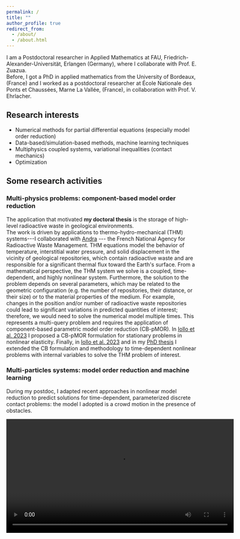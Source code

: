 ```yaml
---
permalink: /
title: ""
author_profile: true
redirect_from: 
  - /about/
  - /about.html
---
```

I am a Postdoctoral researcher in Applied Mathematics at FAU, Friedrich-Alexander-Universität, Erlangen (Germany), where I collaborate with Prof. E. Zuazua.\
Before, I got a PhD in applied mathematics from the University of Bordeaux, (France) and I worked as a postdoctoral researcher at École Nationale des Ponts et Chaussées, Marne La Vallée, (France), in collaboration with Prof. V. Ehrlacher.

## Research interests
<ul>
<li> Numerical methods for partial differential equations (especially model order reduction) </li>
<li>Data-based/simulation-based methods, machine learning techniques </li>
<li>Multiphysics coupled systems, variational inequalities (contact mechanics) </li>
<li>Optimization </li>
</ul> 

<!-- Questo è un commento e non verrà visualizzato nella pagina -->
## Some research activities
### Multi-physics problems: component-based model order reduction
The application that motivated **my doctoral thesis** is the storage of high-level radioactive waste in geological environments.  
The work is driven by applications to thermo-hydro-mechanical (THM) systems---I collaborated with [Andra](https://www.andra.fr)
--- the French National Agency for Radioactive Waste Management.
THM equations model the behavior of temperature, interstitial water pressure, and solid displacement in the vicinity of geological repositories, which contain radioactive waste and are responsible for a significant thermal flux toward the Earth's surface. 
From a mathematical perspective, the THM system we solve is a coupled, time-dependent, and highly nonlinear system. Furthermore, the solution to the problem depends on several parameters, which may be related to the geometric configuration (e.g. the number of repositories, their distance, or their size) or to the material properties of the medium. 
For example, changes in the position and/or number of radioactive waste repositories could lead to significant variations in predicted quantities of interest; therefore, we would need to solve the numerical model multiple times. 
This represents a multi-query problem and requires the application of component-based parametric model order reduction (CB-pMOR).
In [Iollo et al. 2023](https://www.sciencedirect.com/science/article/pii/S0045782522007423) I proposed a CB-pMOR formulation for stationary problems in nonlinear elasticity. 
Finally, in [Iollo et al. 2023](https://www.scipedia.com/wd/images/d/d9/Draft_Sanchez_Pinedo_755799274pap_193.pdf) and in my [PhD thesis](https://theses.hal.science/tel-04006932/document) I extended the CB formulation and methodology to time-dependent nonlinear problems with internal variables to solve the THM problem of interest.

### Multi-particles systems: model order reduction and machine learning
During my postdoc, I adapted recent approaches in nonlinear model reduction to predict solutions for time-dependent, parameterized discrete contact problems: the model I adopted is a crowd motion in the presence of obstacles. 
<!--
<figure>
    <img src="files/domain.png" alt="The domain">
    <figcaption>Representative sketch of the two-dimensional discrete contact problem region: obstacles and contact
walls are marked in blue; particles are marked in red.</figcaption>
</figure>
-->
<video width="600" controls>
  <source src="files/nlRBvideo.mp4" type="video/mp4">
  Comparison between the nonlinear reduced basis (nlRB) reconstruction of the positions based on the employment of hyper-reduction (EIM) and the high-fidelity (HF) solutions.
</video>




<!--\[ a^2 + b^2 = c^2 \]

Possiamo anche scrivere una formula inline, come \( E = mc^2 \), per rappresentare la famosa equazione di Einstein sulla relatività.


 -->
